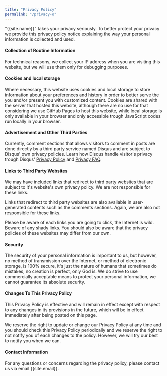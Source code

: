 ```yaml
---
title: "Privacy Policy"
permalink: "/privacy-o"
---
```


"{{site.name}}" takes your privacy seriously. To better protect your privacy we provide this privacy policy notice explaining the way your personal information is collected and used.


#### Collection of Routine Information

For technical reasons, we collect your IP address when you are visiting this website, but we will use them only for debugging purposes.

#### Cookies and local storage

Where necessary, this website uses cookies and local storage to store information about your preferences and history in order to better serve the you and/or present you with customized content. Cookies are shared with the server that hosted this website, although there are no use for that considering we use GitHub Pages to host this website, while local storage is only available in your browser and only accessible trough JavaScript codes run locally in your browser.


#### Advertisement and Other Third Parties

Currently, comment sections that allows visitors to comment in posts are done directly by a third party service named Disqus and are subject to Disqus' own privacy policies. Learn how Disqus handle visitor's privacy trough Disqus' [Privacy Policy](https://help.disqus.com/en/articles/1717103-disqus-privacy-policy#:~:text=SECURITY.-,a.,you%20access%20to%20your%20account.) and [Privacy FAQ](https://help.disqus.com/en/articles/1886218-privacy-faq).




#### Links to Third Party Websites

We may have included links that redirect to third party websites that are subject to it's website's own privacy policy. We are not responsible for these links.

Links that redirect to third party websites are also available in user-generated contents such as the comments sections. Again, we are also not responsible for these links. 

Please be aware of each links you are going to click, the Internet is wild. Beware of any shady links. You should also be aware that the privacy policies of these websites may differ from our own.
        



#### Security

The security of your personal information is important to us, but however, no method of transmission over the Internet, or method of electronic storage, is 100% secure, it's just the nature of humans that sometimes do mistakes, no creation is perfect, only God is. We do strive to use commercially acceptable means to protect your personal information, we cannot guarantee its absolute security.


#### Changes To This Privacy Policy

This Privacy Policy is effective and will remain in effect except with respect to any changes in its provisions in the future, which will be in effect immediately after being posted on this page.

We reserve the right to update or change our Privacy Policy at any time and you should check this Privacy Policy periodically and we reserve the right to not notify you of each changes to the policy. However, we will try our best to notify you when we can.

#### Contact Information

For any questions or concerns regarding the privacy policy, please contact us via email {{site.email}}.

